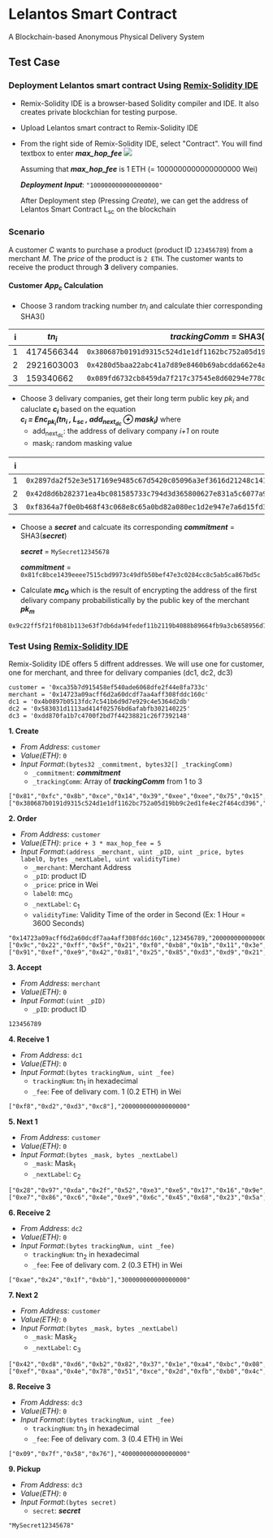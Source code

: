 # Lelantos Smart Contract
A Blockchain-based Anonymous Physical Delivery System
## Test Case
### Deployment Lelantos smart contract Using [Remix-Solidity IDE](https://remix.ethereum.org/#version=soljsonv0.4.11+commit.68ef5810.js&optimize=true)
* Remix-Solidity IDE  is a browser-based Solidity compiler and IDE. It also creates private blockchian for testing purpose.
* Upload Lelantos smart contract to Remix-Solidity IDE
* From the right side of Remix-Solidity IDE, select "Contract". You will find textbox to enter _**max_hop_fee**_  ![](https://raw.githubusercontent.com/mhgharieb/test/master/images/deploy.png)

     Assuming that _**max_hop_fee**_ is 1 ETH (= 1000000000000000000 Wei)

     _**Deployment Input**_: `"1000000000000000000"`

   After Deployment step (Pressing _Create_), we can get the address of Lelantos Smart Contract L<sub>sc</sub> on the blockchain

### Scenario
A customer *C* wants to purchase a product (product ID `123456789`) from a merchant *M*. The *price* of the product is `2 ETH`. The customer wants to receive the product through **3** delivery companies.

#### Customer *App<sub>c<sub>* Calculation

* Choose 3 random tracking number *tn<sub>i<sub>* and calculate thier corresponding SHA3()
   
|i|*tn<sub>i<sub>*       |*trackingComm* = SHA3(*tn<sub>i<sub>*)|
|-|----------|----------|
|1|4174566344|`0x380687b0191d9315c524d1e1df1162bc752a05d19bb9c2ed1fe4ec2f464cd396`|
|2|2921603003|`0x4280d5baa22abc41a7d89e8460b69abcdda662e4a4984b5d9ff8063602e4a80a`|
|3|159340662|`0x089fd6732cb8459da7f217c37545e8d60294e778cb5c7b7d347add0455667750`|

* Choose 3 delivary companies, get their long term public key _pk<sub>i</sub>_ and caluclate _**c<sub>i</sub>**_ based on the equation  
_**c<sub>i</sub> = Enc<sub>pk<sub>i</sub></sub>(tn<sub>i</sub> , L<sub>sc</sub> , add<sub>next<sub>dc</sub></sub> ⊕ mask<sub>i</sub>)**_ where
     * add<sub>next<sub>dc</sub></sub>: the address of delivary company _i+1_ on route
     * mask<sub>i</sub>: random masking value

|i|mask<sub>i</sub>|c<sub>i</sub>|
|-|-----------|--------|
|1|`0x2897da2f52e3e517169e9485c67d5420c05096a3ef3616d21248c1418bd4f0152bf5639f43cf9e7fa7a49c0b1f6b0bd2431f863b3b3b0863bc3daf4cf2574337`|`0x91efe942812585d3d921015f2c8bfb7f2e0287ebe8a74d7a86d65b92b2e122b3a7af8a907b5593d32aaa720c0d47c7e0249e7c02bf22c248be3ddd66d16892aa91efe942812585d3d921015f2c8bfb7f2e0287ebe8a74d7a86d65b92b2e122b3`|
|2|`0x42d8d6b282371ea4bc081585733c794d3d365800627e831a5c6077a91afbfef1b074a570fa9b71c335b1442d371abde026dea6fbf7c9be064516b786e18e642b`|`0xe786c64ee96c4568235a615a1a0dd6f0a7eaa790e8030cc091a57b0271a47830a26b68404722430639a98bd51a9a72cd2727fa6900bcfe7f3cde6e477c8e8505e786c64ee96c4568235a615a1a0dd6f0a7eaa790e8030cc091a57b0271a47830`|
|3|`0xf8364a7f0e0b468f43c068e8c65a0bd82a080ec1d2e947e7a6d15fd32bbbc9f5abbb187fd7a0510079447e14cfde1c4c5dba2cc7ce9313c7a0bbdc8eda8a3b3d`|`0xefaa4e7851ce2dfbb04c59bb699e8c7c721156218b05e6f217adf24cb5edc171a04afb73361464192823bcd71aa8512f623cca70670cfe15f1b36d4be22a2622efaa4e7851ce2dfbb04c59bb699e8c7c721156218b05e6f217adf24cb5edc171`|

* Choose a _**secret**_ and calcuate its corresponding _**commitment**_ = SHA3(_**secret**_)

   _**secret**_ = `MySecret12345678`
   
   _**commitment**_ = `0x81fc8bce1439eeee7515cbd9973c49dfb50bef47e3c0284cc8c5ab5ca867bd5c`
 
* Calculate _**mc<sub>0</sub>**_ which is the result of encrypting the address of the first delivary company probabilistically by the public key of the merchant _**pk<sub>m</sub>**_
```
0x9c22ff5f21f0b81b113e63f7db6da94fedef11b2119b4088b89664fb9a3cb658956d747595e5eb44e1992fb86ec4944ce9d71f74ddb3e0387101a293b07dd86aa4815d8ef41e10e84c7eeb5015ce8afde3a8fbff54682b26837a840c5ff6439d
```

### Test Using [Remix-Solidity IDE](https://remix.ethereum.org/#version=soljsonv0.4.11+commit.68ef5810.js&optimize=true)

Remix-Solidity IDE offers 5 diffrent addresses. We will use one for customer, one for merchant, and three for delivary companies (dc1, dc2, dc3)

```
customer = '0xca35b7d915458ef540ade6068dfe2f44e8fa733c'
merchant = '0x14723a09acff6d2a60dcdf7aa4aff308fddc160c'
dc1 = '0x4b0897b0513fdc7c541b6d9d7e929c4e5364d2db'
dc2 = '0x583031d1113ad414f02576bd6afabfb302140225'
dc3 = '0xdd870fa1b7c4700f2bd7f44238821c26f7392148'
```

**1. Create**
* _From Address_: `customer`
* _Value(ETH)_: `0`
* _Input Format_:`(bytes32 _commitment, bytes32[] _trackingComm)`
   * `_commitment`: _**commitment**_
   * `_trackingComm`: Array of _**trackingComm**_ from 1 to 3 
```
["0x81","0xfc","0x8b","0xce","0x14","0x39","0xee","0xee","0x75","0x15","0xcb","0xd9","0x97","0x3c","0x49","0xdf","0xb5","0x0b","0xef","0x47","0xe3","0xc0","0x28","0x4c","0xc8","0xc5","0xab","0x5c","0xa8","0x67","0xbd","0x5c"],["0x380687b0191d9315c524d1e1df1162bc752a05d19bb9c2ed1fe4ec2f464cd396","0x4280d5baa22abc41a7d89e8460b69abcdda662e4a4984b5d9ff8063602e4a80a","0x089fd6732cb8459da7f217c37545e8d60294e778cb5c7b7d347add0455667750"]
```

**2. Order**
* _From Address_: `customer`
* _Value(ETH)_: `price + 3 * max_hop_fee = 5`
* _Input Format_:`(address _merchant, uint _pID, uint _price, bytes label0, bytes _nextLabel, uint validityTime)`
   * `_merchant`: Merchant Address
   * `_pID`: product ID
   * `_price`: price in Wei
   * `label0`: mc<sub>0</sub>
   * `_nextLabel`: c<sub>1</sub>
   * `validityTime`: Validity Time of the order in Second (Ex: 1 Hour = 3600 Seconds)
```
"0x14723a09acff6d2a60dcdf7aa4aff308fddc160c",123456789,"2000000000000000000",["0x9c","0x22","0xff","0x5f","0x21","0xf0","0xb8","0x1b","0x11","0x3e","0x63","0xf7","0xdb","0x6d","0xa9","0x4f","0xed","0xef","0x11","0xb2","0x11","0x9b","0x40","0x88","0xb8","0x96","0x64","0xfb","0x9a","0x3c","0xb6","0x58","0x95","0x6d","0x74","0x75","0x95","0xe5","0xeb","0x44","0xe1","0x99","0x2f","0xb8","0x6e","0xc4","0x94","0x4c","0xe9","0xd7","0x1f","0x74","0xdd","0xb3","0xe0","0x38","0x71","0x01","0xa2","0x93","0xb0","0x7d","0xd8","0x6a","0xa4","0x81","0x5d","0x8e","0xf4","0x1e","0x10","0xe8","0x4c","0x7e","0xeb","0x50","0x15","0xce","0x8a","0xfd","0xe3","0xa8","0xfb","0xff","0x54","0x68","0x2b","0x26","0x83","0x7a","0x84","0x0c","0x5f","0xf6","0x43","0x9d"],["0x91","0xef","0xe9","0x42","0x81","0x25","0x85","0xd3","0xd9","0x21","0x01","0x5f","0x2c","0x8b","0xfb","0x7f","0x2e","0x02","0x87","0xeb","0xe8","0xa7","0x4d","0x7a","0x86","0xd6","0x5b","0x92","0xb2","0xe1","0x22","0xb3","0xa7","0xaf","0x8a","0x90","0x7b","0x55","0x93","0xd3","0x2a","0xaa","0x72","0x0c","0x0d","0x47","0xc7","0xe0","0x24","0x9e","0x7c","0x02","0xbf","0x22","0xc2","0x48","0xbe","0x3d","0xdd","0x66","0xd1","0x68","0x92","0xaa","0x91","0xef","0xe9","0x42","0x81","0x25","0x85","0xd3","0xd9","0x21","0x01","0x5f","0x2c","0x8b","0xfb","0x7f","0x2e","0x02","0x87","0xeb","0xe8","0xa7","0x4d","0x7a","0x86","0xd6","0x5b","0x92","0xb2","0xe1","0x22","0xb3"],3600
```

**3. Accept**
* _From Address_: `merchant`
* _Value(ETH)_: `0`
* _Input Format_:`(uint _pID)`
   * `_pID`: product ID
```
123456789
```

**4. Receive 1**
* _From Address_: `dc1`
* _Value(ETH)_: `0`
* _Input Format_:`(bytes trackingNum, uint _fee)`
   * `trackingNum`: tn<sub>1</sub> in hexadecimal
   * `_fee`: Fee of delivary com. 1 (0.2 ETH) in Wei 
```
["0xf8","0xd2","0xd3","0xc8"],"200000000000000000"
```

**5. Next 1**
* _From Address_: `customer`
* _Value(ETH)_: `0`
* _Input Format_:`(bytes _mask, bytes _nextLabel)`
   * `_mask`: Mask<sub>1</sub>
   * `_nextLabel`: c<sub>2</sub>
```
["0x28","0x97","0xda","0x2f","0x52","0xe3","0xe5","0x17","0x16","0x9e","0x94","0x85","0xc6","0x7d","0x54","0x20","0xc0","0x50","0x96","0xa3","0xef","0x36","0x16","0xd2","0x12","0x48","0xc1","0x41","0x8b","0xd4","0xf0","0x15","0x2b","0xf5","0x63","0x9f","0x43","0xcf","0x9e","0x7f","0xa7","0xa4","0x9c","0x0b","0x1f","0x6b","0x0b","0xd2","0x43","0x1f","0x86","0x3b","0x3b","0x3b","0x08","0x63","0xbc","0x3d","0xaf","0x4c","0xf2","0x57","0x43","0x37"],["0xe7","0x86","0xc6","0x4e","0xe9","0x6c","0x45","0x68","0x23","0x5a","0x61","0x5a","0x1a","0x0d","0xd6","0xf0","0xa7","0xea","0xa7","0x90","0xe8","0x03","0x0c","0xc0","0x91","0xa5","0x7b","0x02","0x71","0xa4","0x78","0x30","0xa2","0x6b","0x68","0x40","0x47","0x22","0x43","0x06","0x39","0xa9","0x8b","0xd5","0x1a","0x9a","0x72","0xcd","0x27","0x27","0xfa","0x69","0x00","0xbc","0xfe","0x7f","0x3c","0xde","0x6e","0x47","0x7c","0x8e","0x85","0x05","0xe7","0x86","0xc6","0x4e","0xe9","0x6c","0x45","0x68","0x23","0x5a","0x61","0x5a","0x1a","0x0d","0xd6","0xf0","0xa7","0xea","0xa7","0x90","0xe8","0x03","0x0c","0xc0","0x91","0xa5","0x7b","0x02","0x71","0xa4","0x78","0x30"]
```

**6. Receive 2**
* _From Address_: `dc2`
* _Value(ETH)_: `0`
* _Input Format_:`(bytes trackingNum, uint _fee)`
   * `trackingNum`: tn<sub>2</sub> in hexadecimal
   * `_fee`: Fee of delivary com. 2 (0.3 ETH) in Wei 
```
["0xae","0x24","0x1f","0xbb"],"300000000000000000"
```

**7. Next 2**
* _From Address_: `customer`
* _Value(ETH)_: `0`
* _Input Format_:`(bytes _mask, bytes _nextLabel)`
   * `_mask`: Mask<sub>2</sub>
   * `_nextLabel`: c<sub>3</sub>
```
["0x42","0xd8","0xd6","0xb2","0x82","0x37","0x1e","0xa4","0xbc","0x08","0x15","0x85","0x73","0x3c","0x79","0x4d","0x3d","0x36","0x58","0x00","0x62","0x7e","0x83","0x1a","0x5c","0x60","0x77","0xa9","0x1a","0xfb","0xfe","0xf1","0xb0","0x74","0xa5","0x70","0xfa","0x9b","0x71","0xc3","0x35","0xb1","0x44","0x2d","0x37","0x1a","0xbd","0xe0","0x26","0xde","0xa6","0xfb","0xf7","0xc9","0xbe","0x06","0x45","0x16","0xb7","0x86","0xe1","0x8e","0x64","0x2b"],["0xef","0xaa","0x4e","0x78","0x51","0xce","0x2d","0xfb","0xb0","0x4c","0x59","0xbb","0x69","0x9e","0x8c","0x7c","0x72","0x11","0x56","0x21","0x8b","0x05","0xe6","0xf2","0x17","0xad","0xf2","0x4c","0xb5","0xed","0xc1","0x71","0xa0","0x4a","0xfb","0x73","0x36","0x14","0x64","0x19","0x28","0x23","0xbc","0xd7","0x1a","0xa8","0x51","0x2f","0x62","0x3c","0xca","0x70","0x67","0x0c","0xfe","0x15","0xf1","0xb3","0x6d","0x4b","0xe2","0x2a","0x26","0x22","0xef","0xaa","0x4e","0x78","0x51","0xce","0x2d","0xfb","0xb0","0x4c","0x59","0xbb","0x69","0x9e","0x8c","0x7c","0x72","0x11","0x56","0x21","0x8b","0x05","0xe6","0xf2","0x17","0xad","0xf2","0x4c","0xb5","0xed","0xc1","0x71"]
```

**8. Receive 3**
* _From Address_: `dc3`
* _Value(ETH)_: `0`
* _Input Format_:`(bytes trackingNum, uint _fee)`
   * `trackingNum`: tn<sub>3</sub> in hexadecimal
   * `_fee`: Fee of delivary com. 3 (0.4 ETH) in Wei 
```
["0x09","0x7f","0x58","0x76"],"400000000000000000"
```

**9. Pickup**
* _From Address_: `dc3`
* _Value(ETH)_: `0`
* _Input Format_:`(bytes secret)`
   * `secret`: _**secret**_
```
"MySecret12345678"
```
